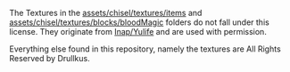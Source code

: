 The Textures in the [assets/chisel/textures/items](https://github.com/Drullkus/Chisel-Textures/tree/master/assets/chisel/textures/items) and [assets/chisel/textures/blocks/bloodMagic](https://github.com/Drullkus/Chisel-Textures/tree/master/assets/chisel/textures/blocks/bloodMagic) folders do not fall under this license. They originate from [Inap/Yulife](https://github.com/Yulife) and are used with permission.

Everything else found in this repository, namely the textures are All Rights Reserved by Drullkus.
